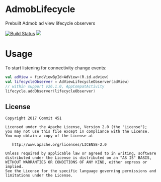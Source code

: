 # AdmobLifecycle
Prebuilt Admob ad view lifecycle observers

[![Build Status](https://travis-ci.org/Commit451/AdmobLifecycle.svg?branch=master)](https://travis-ci.org/Commit451/AdmobLifecycle) [![](https://jitpack.io/v/Commit451/AdmobLifecycle.svg)](https://jitpack.io/#Commit451/AdmobLifecycle)

# Usage
To start listening for connectivity change events:
```kotlin
val adView = findViewById<AdView>(R.id.adview)
val lifecycleObserver = AdViewLifecycleObserver(adView)
// within support v26.1.0, AppCompatActivity
lifecycle.addObserver(lifecycleObserver)
```

License
--------

    Copyright 2017 Commit 451

    Licensed under the Apache License, Version 2.0 (the "License");
    you may not use this file except in compliance with the License.
    You may obtain a copy of the License at

       http://www.apache.org/licenses/LICENSE-2.0

    Unless required by applicable law or agreed to in writing, software
    distributed under the License is distributed on an "AS IS" BASIS,
    WITHOUT WARRANTIES OR CONDITIONS OF ANY KIND, either express or implied.
    See the License for the specific language governing permissions and
    limitations under the License.
